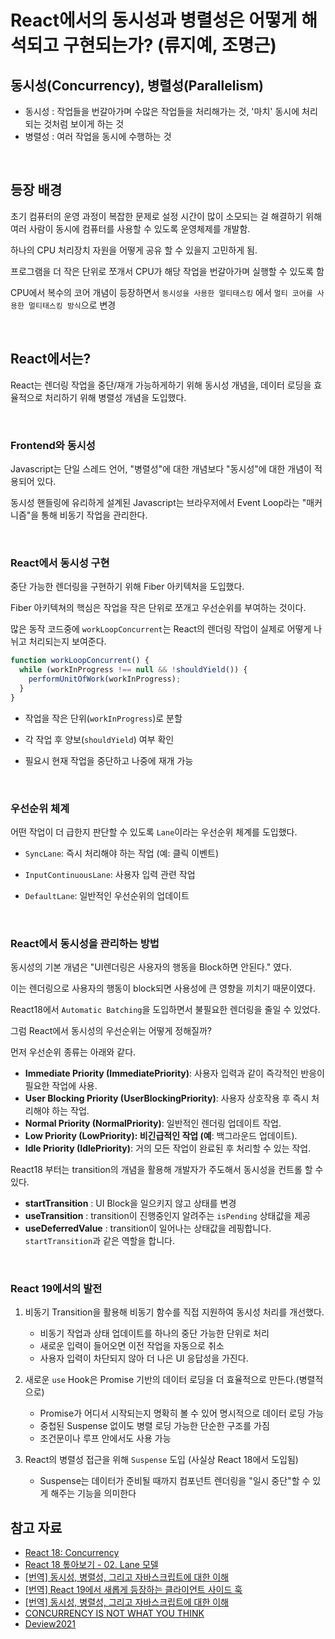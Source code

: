 # React에서의 동시성과 병렬성은 어떻게 해석되고 구현되는가? (류지예, 조명근)

## 동시성(Concurrency), 병렬성(Parallelism)

- 동시성 : 작업들을 번갈아가며 수많은 작업들을 처리해가는 것, '마치' 동시에 처리되는 것처럼 보이게 하는 것
- 병렬성 : 여러 작업을 동시에 수행하는 것

<br>

## 등장 배경

초기 컴퓨터의 운영 과정이 복잡한 문제로 설정 시간이 많이 소모되는 걸 해결하기 위해 여러 사람이 동시에 컴퓨터를 사용할 수 있도록 운영체제를 개발함.

하나의 CPU 처리장치 자원을 어떻게 공유 할 수 있을지 고민하게 됨.

프로그램을 더 작은 단위로 쪼개서 CPU가 해당 작업을 번갈아가며 실행할 수 있도록 함

CPU에서 복수의 코어 개념이 등장하면서 `동시성을 사용한 멀티태스킹` 에서 `멀티 코어를 사용한 멀티태스킹 방식`으로 변경

<br>

## React에서는?

React는 렌더링 작업을 중단/재개 가능하게하기 위해 동시성 개념을, 데이터 로딩을 효율적으로 처리하기 위해 병렬성 개념을 도입했다.

<br>

### Frontend와 동시성

Javascript는 단일 스레드 언어, "병렬성"에 대한 개념보다 "동시성"에 대한 개념이 적용되어 있다.

동시성 핸들링에 유리하게 설계된 Javascript는 브라우저에서 Event Loop라는 "매커니즘"을 통해 비동기 작업을 관리한다.

<br>

### React에서 동시성 구현

중단 가능한 렌더링을 구현하기 위해 Fiber 아키텍처을 도입했다.

Fiber 아키텍쳐의 핵심은 작업을 작은 단위로 쪼개고 우선순위를 부여하는 것이다.

많은 동작 코드중에 `workLoopConcurrent`는 React의 렌더링 작업이 실제로 어떻게 나뉘고 처리되는지 보여준다.

```jsx
function workLoopConcurrent() {
  while (workInProgress !== null && !shouldYield()) {
    performUnitOfWork(workInProgress);
  }
}
```

- 작업을 작은 단위(`workInProgress`)로 분할

- 각 작업 후 양보(`shouldYield`) 여부 확인

- 필요시 현재 작업을 중단하고 나중에 재개 가능

<br>

### 우선순위 체계

어떤 작업이 더 급한지 판단할 수 있도록 `Lane`이라는 우선순위 체계를 도입했다.

- `SyncLane`: 즉시 처리해야 하는 작업 (예: 클릭 이벤트)

- `InputContinuousLane`: 사용자 입력 관련 작업

- `DefaultLane`: 일반적인 우선순위의 업데이트

<br>

### React에서 동시성을 관리하는 방법

동시성의 기본 개념은 "UI렌더링은 사용자의 행동을 Block하면 안된다." 였다.

이는 렌더링으로 사용자의 행동이 block되면 사용성에 큰 영향을 끼치기 때문이였다.

React18에서 `Automatic Batching`을 도입하면서 불필요한 렌더링을 줄일 수 있었다.

그럼 React에서 동시성의 우선순위는 어떻게 정해질까?

먼저 우선순위 종류는 아래와 같다.

- **Immediate Priority (ImmediatePriority)**: 사용자 입력과 같이 즉각적인 반응이 필요한 작업에 사용.
- **User Blocking Priority (UserBlockingPriority)**: 사용자 상호작용 후 즉시 처리해야 하는 작업.
- **Normal Priority (NormalPriority)**: 일반적인 렌더링 업데이트 작업.
- **Low Priority (LowPriority): 비긴급적인 작업 (예**: 백그라운드 업데이트).
- **Idle Priority (IdlePriority)**: 거의 모든 작업이 완료된 후 처리할 수 있는 작업.

React18 부터는 transition의 개념을 활용해 개발자가 주도해서 동시성을 컨트롤 할 수 있다.

- **startTransition** : UI Block을 일으키지 않고 상태를 변경
- **useTransition** : transition이 진행중인지 알려주는 `isPending` 상태값을 제공
- **useDeferredValue** : transition이 일어나는 상태값을 레핑합니다. `startTransition`과 같은 역할을 합니다.

<br>

### React 19에서의 발전

1. 비동기 Transition을 활용해 비동기 함수를 직접 지원하여 동시성 처리를 개선했다.

   - 비동기 작업과 상태 업데이트를 하나의 중단 가능한 단위로 처리
   - 새로운 입력이 들어오면 이전 작업을 자동으로 취소
   - 사용자 입력이 차단되지 않아 더 나은 UI 응답성을 가진다.

2. 새로운 `use` Hook은 Promise 기반의 데이터 로딩을 더 효율적으로 만든다.(병렬적으로)

   - Promise가 어디서 시작되는지 명확히 볼 수 있어 명시적으로 데이터 로딩 가능
   - 중첩된 Suspense 없이도 병렬 로딩 가능한 단순한 구조를 가짐
   - 조건문이나 루프 안에서도 사용 가능

3. React의 병렬성 접근을 위해 `Suspense` 도입 (사실상 React 18에서 도입됨)

   - Suspense는 데이터가 준비될 때까지 컴포넌트 렌더링을 "일시 중단"할 수 있게 해주는 기능을 의미한다

## 참고 자료

- [React 18: Concurrency](https://react.dev/blog/2022/03/29/react-v18#what-is-concurrent-react)
- [React 18 톺아보기 - 02. Lane 모델](https://goidle.github.io/react/in-depth-react18-lane/)
- [[번역] 동시성, 병렬성, 그리고 자바스크립트에 대한 이해](https://velog.io/@surim014/concurrency-and-parallelism)
- [[번역] React 19에서 새롭게 등장하는 클라이언트 사이드 훅](https://velog.io/@typo/new-client-side-hooks-react-19)
- [[번역] 동시성, 병렬성, 그리고 자바스크립트에 대한 이해](https://velog.io/@surim014/concurrency-and-parallelism)
- [CONCURRENCY IS NOT WHAT YOU THINK](https://www.youtube.com/watch?v=3X93PnKRNUo)
- [Deview2021](<https://deview.kr/data/deview/session/attach/1_Inside%20React%20(%E1%84%83%E1%85%A9%E1%86%BC%E1%84%89%E1%85%B5%E1%84%89%E1%85%A5%E1%86%BC%E1%84%8B%E1%85%B3%E1%86%AF%20%E1%84%80%E1%85%AE%E1%84%92%E1%85%A7%E1%86%AB%E1%84%92%E1%85%A1%E1%84%82%E1%85%B3%E1%86%AB%20%E1%84%80%E1%85%B5%E1%84%89%E1%85%AE%E1%86%AF).pdf>)
